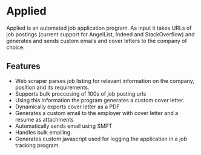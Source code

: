 # Applied
Applied is an automated job application program.
As input it takes URLs of job postings (current support for AngelList, Indeed and StackOverflow) and generates and sends custom emails and cover letters to the company of choice.

## Features

* Web scraper parses job listing for relevant information on the company, position and its requirements. 
* Supports bulk proccesing of 100s of job posting urls
* Using this information the program generates a custom cover letter.
* Dynamically exports cover letter as a PDF
* Generates a custom email to the employer with cover letter and a resume as attachments
* Automatically sends email using SMPT
* Handles bulk emailing.
* Generates custom javascript used for logging the application in a job tracking program. 

